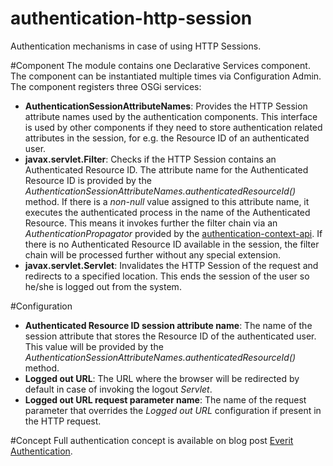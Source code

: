 authentication-http-session
===========================

Authentication mechanisms in case of using HTTP Sessions.

#Component
The module contains one Declarative Services component. The component can be 
instantiated multiple times via Configuration Admin. The component registers 
three OSGi services:
 - **AuthenticationSessionAttributeNames**: Provides the HTTP Session 
 attribute names used by the authentication components. This interface is 
 used by other components if they need to store authentication related 
 attributes in the session, for e.g. the Resource ID of an authenticated user.
 - **javax.servlet.Filter**: Checks if the HTTP Session contains an 
 Authenticated Resource ID. The attribute name for the Authenticated Resource 
 ID is provided by the 
 *AuthenticationSessionAttributeNames.authenticatedResourceId()* method. If 
 there is a *non-null* value assigned to this attribute name, it executes 
 the authenticated process in the name of the Authenticated Resource. This 
 means it invokes further the filter chain via an *AuthenticationPropagator* 
 provided by the [authentication-context-api][1]. If there is no Authenticated 
 Resource ID available in the session, the filter chain will be processed 
 further without any special extension.
 - **javax.servlet.Servlet**: Invalidates the HTTP Session of the request and 
 redirects to a specified location. This ends the session of the user so 
 he/she is logged out from the system.

#Configuration
 - **Authenticated Resource ID session attribute name**: The name of the 
 session attribute that stores the Resource ID of the authenticated user. 
 This value will be provided by the 
 *AuthenticationSessionAttributeNames.authenticatedResourceId()* method.
 - **Logged out URL**: The URL where the browser will be redirected by default 
 in case of invoking the logout *Servlet*.
 - **Logged out URL request parameter name**: The name of the request 
 parameter that overrides the *Logged out URL* configuration if present in the 
 HTTP request.

#Concept
Full authentication concept is available on blog post [Everit Authentication][2].

[1]: https://github.com/everit-org/authentication-context-api
[2]: http://everitorg.wordpress.com/2014/07/31/everit-authentication/
